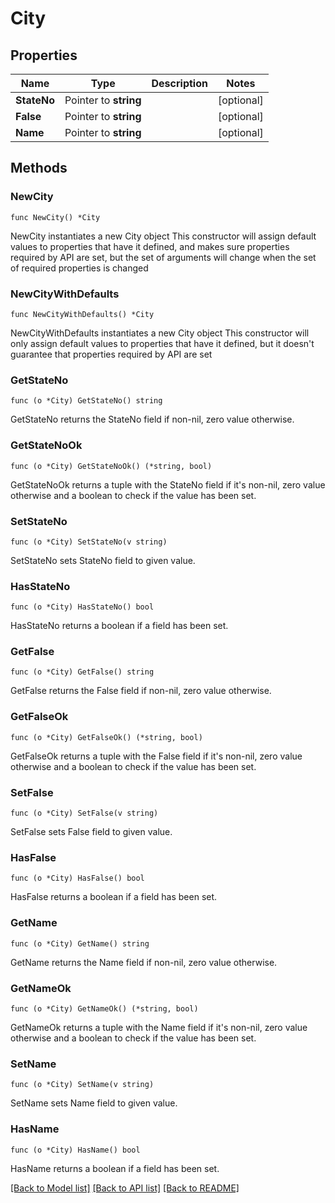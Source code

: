 # City

## Properties

Name | Type | Description | Notes
------------ | ------------- | ------------- | -------------
**StateNo** | Pointer to **string** |  | [optional] 
**False** | Pointer to **string** |  | [optional] 
**Name** | Pointer to **string** |  | [optional] 

## Methods

### NewCity

`func NewCity() *City`

NewCity instantiates a new City object
This constructor will assign default values to properties that have it defined,
and makes sure properties required by API are set, but the set of arguments
will change when the set of required properties is changed

### NewCityWithDefaults

`func NewCityWithDefaults() *City`

NewCityWithDefaults instantiates a new City object
This constructor will only assign default values to properties that have it defined,
but it doesn't guarantee that properties required by API are set

### GetStateNo

`func (o *City) GetStateNo() string`

GetStateNo returns the StateNo field if non-nil, zero value otherwise.

### GetStateNoOk

`func (o *City) GetStateNoOk() (*string, bool)`

GetStateNoOk returns a tuple with the StateNo field if it's non-nil, zero value otherwise
and a boolean to check if the value has been set.

### SetStateNo

`func (o *City) SetStateNo(v string)`

SetStateNo sets StateNo field to given value.

### HasStateNo

`func (o *City) HasStateNo() bool`

HasStateNo returns a boolean if a field has been set.

### GetFalse

`func (o *City) GetFalse() string`

GetFalse returns the False field if non-nil, zero value otherwise.

### GetFalseOk

`func (o *City) GetFalseOk() (*string, bool)`

GetFalseOk returns a tuple with the False field if it's non-nil, zero value otherwise
and a boolean to check if the value has been set.

### SetFalse

`func (o *City) SetFalse(v string)`

SetFalse sets False field to given value.

### HasFalse

`func (o *City) HasFalse() bool`

HasFalse returns a boolean if a field has been set.

### GetName

`func (o *City) GetName() string`

GetName returns the Name field if non-nil, zero value otherwise.

### GetNameOk

`func (o *City) GetNameOk() (*string, bool)`

GetNameOk returns a tuple with the Name field if it's non-nil, zero value otherwise
and a boolean to check if the value has been set.

### SetName

`func (o *City) SetName(v string)`

SetName sets Name field to given value.

### HasName

`func (o *City) HasName() bool`

HasName returns a boolean if a field has been set.


[[Back to Model list]](../README.md#documentation-for-models) [[Back to API list]](../README.md#documentation-for-api-endpoints) [[Back to README]](../README.md)


